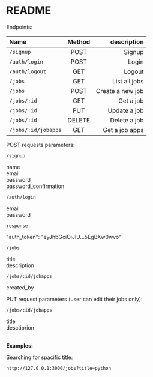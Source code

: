 # README

Endpoints: 

| Name | Method | description |
| :---         |     :---:      |          ---: |
| `/signup`   | POST    | Signup    |
| `/auth/login`     | POST       | Login      |
| `/auth/logout`     | GET       | Logout      |
| `/jobs`     | GET       | List all jobs      |
| `/jobs`     | POST       | Create a new job      |
| `/jobs/:id`     | GET       | Get a job      |
| `/jobs/:id`     | PUT       | Update a job      |
| `/jobs/:id`     | DELETE       | Delete a job      |
| `/jobs/:id/jobapps`     | GET       | Get a job apps      |




<p>
POST requests parameters:
</p>
<p>
	
	/signup

<p>
name
<br>
email
<br>
password
<br>
password_confirmation

</p>

</p>
<p>

	/auth/login

<p>
email
<br>
password
<br>
</p>

	response:


"auth_token": "eyJhbGciOiJIU...5EgBXw0wvo"
</p>
<p>
	
	/jobs

<p>
title
<br>
description
</p>
</p>
<p>
	
	/jobs/:id/jobapps
	
<p>
	created_by
</p>
</p>
<p>
PUT request parameters (user can edit their jobs only):
<br>

	/jobs/:id/jobapps

<p>
title
<br>
desctiprion
</p>
</p>
<br>
<b>Examples:</b>

<br>

<p>
	<summary>Searching for spacific title:</summary>
<p>
	
	http://127.0.0.1:3000/jobs?title=python
	
</p>
</p>
